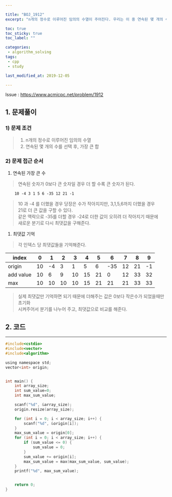 ```yaml
---

title: "BOJ_1912"  
excerpt: "n개의 정수로 이루어진 임의의 수열이 주어진다. 우리는 이 중 연속된 몇 개의 수를 선택해서 구할 수 있는 합 중 가장 큰 합을 구하려고 한다."

toc: true  
toc_sticky: true  
toc_label: ""

categories:  
 - algorithm_solving  
tags:  
 - cpp  
 - study

last_modified_at: 2019-12-05

---
```


Issue : <https://www.acmicpc.net/problem/1912>

## 1. 문제풀이

### 1) 문제 조건

> 1. n개의 정수로 이루어진 임의의 수열
> 2. 연속된 몇 개의 수를 선택 후, 가장 큰 합

### 2) 문제 접근 순서

1. 연속된 가장 큰 수  

> 연속된 숫자가 0보다 큰 숫자일 경우 더 할 수록 큰 숫자가 된다.

```t  
    10 -4 3 1 5 6 -35 12 21 -1
```  

> 10 과 -4 를 더했을 경우 당장은 수가 작아지지만, 3,1,5,6까지 더했을 경우  
> 21로 더 큰 값을 구할 수 있다.  
> 같은 맥락으로 -35를 더할 경우 -24로 더한 값이 오히려 더 작아지기 때문에  
> 새로운 분기로 다시 최댓값을 구해준다.

1. 최댓값 기억

> 각 인덱스 당 최댓값들을 기억해준다.

| index     | 0  | 1  | 2  | 3  | 4  | 5  | 6   | 7  | 8  | 9  |
|-----------|----|----|----|----|----|----|-----|----|----|----|
| origin    | 10 | -4 | 3  | 1  | 5  | 6  | -35 | 12 | 21 | -1 |
| add value | 10 | 6  | 9  | 10 | 15 | 21 | 0   | 12 | 33 | 32 |
| max       | 10 | 10 | 10 | 10 | 15 | 21 | 21  | 21 | 33 | 33 |

> 실제 최댓값만 기억하면 되기 때문에 더해주는 값은 0보다 작은수가 되었을때만 초기화  
> 시켜주어서 분기를 나누어 주고, 최댓값으로 비교를 해준다.

## 2. 코드

---

```c
#include<cstdio>
#include<vector>
#include<algorithm>

using namespace std;
vector<int> origin;


int main() {
    int array_size;
    int sum_value=0;
    int max_sum_value;

    scanf("%d", &array_size);
    origin.resize(array_size);

    for (int i = 0; i < array_size; i++) {
        scanf("%d", &origin[i]);
    }
    max_sum_value = origin[0];
    for (int i = 0; i < array_size; i++) {
        if (sum_value <= 0) {
            sum_value = 0;
        }
        sum_value += origin[i];
        max_sum_value = max(max_sum_value, sum_value);
    }
    printf("%d", max_sum_value);


    return 0;
}
```

